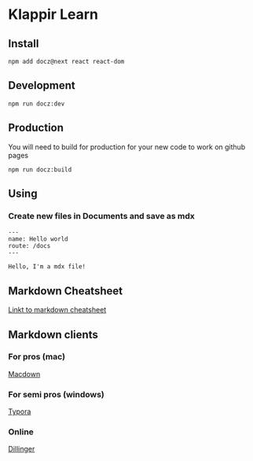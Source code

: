 # Klappir Learn

## Install
```npm add docz@next react react-dom```

## Development

```npm run docz:dev```

## Production

You will need to build for production for your new code to work on github pages

```npm run docz:build```

## Using
### Create new files in Documents and save as mdx

```
---
name: Hello world
route: /docs
---

Hello, I'm a mdx file!
```

## Markdown Cheatsheet
[Linkt to markdown cheatsheet](https://github.com/adam-p/markdown-here/wiki/Markdown-Cheatsheet)

## Markdown clients
### For pros (mac)
[Macdown](https://macdown.uranusjr.com/)
### For semi pros (windows)
[Typora](https://www.typora.io/)
### Online 
[Dillinger](https://dillinger.io/)


